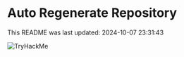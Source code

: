 # Auto Regenerate Repository

This README was last updated: 2024-10-07 23:31:43

 ![TryHackMe](https://tryhackme.com/badge/533634)